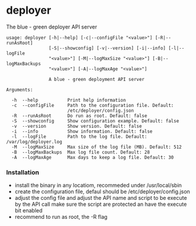 # deployer

The blue - green deployer API server

```
usage: deployer [-h|--help] [-c|--configFile "<value>"] [-R|--runAsRoot]
                [-S|--showconfig] [-v|--version] [-i|--info] [-l|--logFile
                "<value>"] [-M|--logMaxSize "<value>"] [-B|--logMaxBackups
                "<value>"] [-A|--logMaxAge "<value>"]

                A blue - green deployment API server

Arguments:

  -h  --help           Print help information
  -c  --configFile     Path to the configuration file. Default:
                       /etc/deployer/config.json
  -R  --runAsRoot      Do run as root. Default: false
  -S  --showconfig     Show configuration example. Default: false
  -v  --version        Show version. Default: false
  -i  --info           Show information. Default: false
  -l  --logFile        Path to the log file. Default: /var/log/deployer.log
  -M  --logMaxSize     Max size of the log file (MB). Default: 512
  -B  --logMaxBackups  Max log file count. Default: 28
  -A  --logMaxAge      Max days to keep a log file. Default: 30
```

### Installation
- install the binary in any locatiom, recommeded under /usr/local/sbin
- create the configuration file, defaul should be /etc/deployer/config.json
- adjust the config file and adjust the API name and script to be execute by the API call
  make sure the script are protected an have the execute bit enabled
- recommend to run as root, the -R flag


